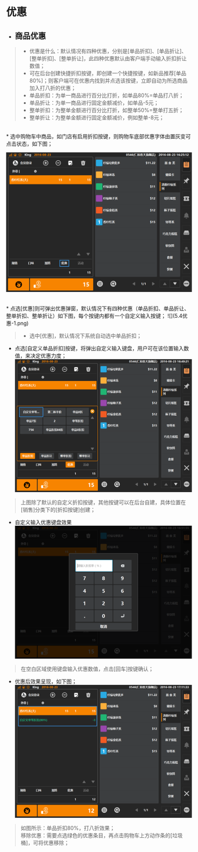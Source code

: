 # 优惠  

* ## 商品优惠  
> * 优惠是什么：默认情况有四种优惠，分别是[单品折扣]、[单品折让]、[整单折扣]、[整单折让]，此四种优惠默认由客户端手动输入折扣折让数值；  
> * 可在后台创建快捷折扣按键，即创建一个快捷按键，如新品推荐[单品80%]；则客户端可在优惠内找到并点选该按键，立即自动为所选商品加入打八折的优惠；
> * 单品折扣：为单一商品进行百分比打折，如单品80%=单品打八折；
> * 单品折让：为单一商品进行固定金额减价，如单品-5元；
> * 整单折扣：为整单金额进行百分比打折，如整单50%=整单打五折；
> * 整单折让：为整单金额进行固定金额减价，例如整单-8元；

<br />
* 选中购物车中商品，如门店有启用折扣按键，则购物车底部优惠字体由置灰变可点击状态，如下图；  
  
![](5.4优惠.png)  
  
    
  
  <br />
* 点选[优惠]则可弹出优惠弹窗，默认情况下有四种优惠（单品折扣、单品折让、整单折扣、整单折让）如下图，每个按键内都有一个自定义输入按键；
![](5.4优惠-1.png)  
  
> * 选中[优惠]，默认情况下系统自动选中单品折扣；  

* 点选[自定义单品折扣]按键，将弹出自定义输入键盘，用户可在该位置输入数值，来决定优惠力度；
![](5.4优惠-3.png)   
> 上图除了默认的自定义折扣按键，其他按键可以在后台自建，具体位置在[销售]分类下的[折扣按键]创建；

* 自定义输入优惠键盘效果  
![](5.4优惠-4.png)  
> 在空白区域使用键盘输入优惠数值，点击[回车]按键确认；  

* 优惠后效果呈现，如下图；  
![](5.4优惠-5.png)  
> 如图所示：单品折扣80%，打八折效果；  
> 移除优惠：需要点选绿色的优惠条目，再点击购物车上方动作条的[垃圾桶]，可将优惠移除；
